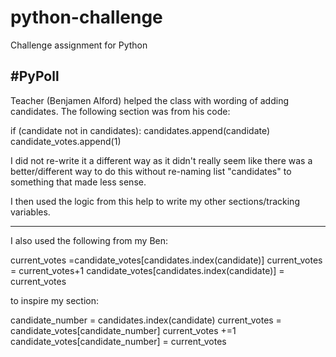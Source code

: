 # python-challenge
Challenge assignment for Python

#PyPoll
--------------------------------------------------
Teacher (Benjamen Alford) helped the class with wording of adding candidates.
The following section was from his code:

if (candidate not in candidates):
    candidates.append(candidate)
    candidate_votes.append(1)

I did not re-write it a different way as it didn't really seem like there was a better/different way to do this without re-naming list "candidates" to something that made less sense.

I then used the logic from this help to write my other sections/tracking variables.

--------------------------------------------------

I also used the following from my Ben:

current_votes =candidate_votes[candidates.index(candidate)]
current_votes = current_votes+1
candidate_votes[candidates.index(candidate)] = current_votes

to inspire my section:

candidate_number = candidates.index(candidate)
current_votes = candidate_votes[candidate_number]
current_votes +=1
candidate_votes[candidate_number] = current_votes  
